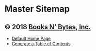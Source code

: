 # Master Sitemap
## &copy; 2018 [Books N' Bytes, Inc.](https://www.booksnbytes.net)

 * [Default Home Page](?p=README)
 * [Generate a Table of Contents](?p=tic)
